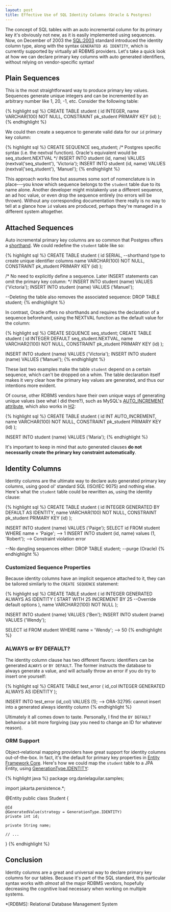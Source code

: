 ```yaml
---
layout: post
title: Effective Use of SQL Identity Columns (Oracle & Postgres)
---
```


The concept of SQL tables with an auto incremental column for its
primary key it's obviously not new, as it is easily implemented using
sequences. Now, on December of 2003 the [SQL:2003][1] standard
introduced the identity column type, along with the syntax `GENERATED
AS IDENTITY`, which is currently supported by virtually all RDBMS
providers. Let's take a quick look at how we can declare primary key
columns with auto generated identifiers, without relying on
vendor-specific syntax!

## Plain Sequences

This is the most straightforward way to produce primary key
values. Sequences generate unique integers and can be incremented by
an arbitrary number like 1, 20, -1, etc. Consider the following table:

{% highlight sql %}
CREATE TABLE student (
  id INTEGER,
  name VARCHAR(100) NOT NULL,
  CONSTRAINT pk_student PRIMARY KEY (id)
);
{% endhighlight %}

We could then create a sequence to generate valid data for our `id`
primary key column:

{% highlight sql %}
CREATE SEQUENCE seq_student;
/* Postgres specific syntax (i.e. the nextval function).
Oracle's equivalent would be seq_student.NEXTVAL */
INSERT INTO student (id, name) VALUES (nextval('seq_student'), 'Victoria');
INSERT INTO student (id, name) VALUES (nextval('seq_student'), 'Manuel');
{% endhighlight %}

This approach works fine but assumes some sort of nomenclature is in
place---you know which sequence belongs to the `student` table due to
its name alone. Another developer might mistakenly use a different
sequence, an ad hoc value, or even drop the sequence entirely (no
errors will be thrown). Without any corresponding documentation there
really is no way to tell at a glance how `id` values are produced,
perhaps they're managed in a different system altogether.

## Attached Sequences

Auto incremental primary key columns are so common that Postgres
offers a [shorthand][2]. We could redefine the `student` table like
so:

{% highlight sql %}
CREATE TABLE student (
  id SERIAL, --shorthand type to create unique identifier columns 
  name VARCHAR(100) NOT NULL,
  CONSTRAINT pk_student PRIMARY KEY (id)
);

/* No need to explicitly define a sequence.
Later INSERT statements can omit the primary key column: */
INSERT INTO student (name) VALUES ('Victoria');
INSERT INTO student (name) VALUES ('Manuel');

--Deleting the table also removes the associated sequence:
DROP TABLE student;
{% endhighlight %}

In contrast, Oracle offers no shorthands and requires the declaration
of a sequence beforehand, using the NEXTVAL function as the default
value for the column:

{% highlight sql %}
CREATE SEQUENCE seq_student;
CREATE TABLE student (
  id INTEGER DEFAULT seq_student.NEXTVAL,
  name VARCHAR2(100) NOT NULL,
  CONSTRAINT pk_student PRIMARY KEY (id)
);

INSERT INTO student (name) VALUES ('Victoria');
INSERT INTO student (name) VALUES ('Manuel');
{% endhighlight %}

These last two examples make the table `student` depend on a certain
sequence, which can't be dropped on a whim. The table declaration
itself makes it very clear how the primary key values are generated,
and thus our intentions more evident.

Of course, other RDBMS vendors have their own unique ways of
generating unique values (see what I did there?), such as MySQL's
[AUTO_INCREMENT attribute][3], which also works in [H2][4]:

{% highlight sql %}
CREATE TABLE student (
  id INT AUTO_INCREMENT,
  name VARCHAR(100) NOT NULL,
  CONSTRAINT pk_student PRIMARY KEY (id)
);

INSERT INTO student (name) VALUES ('Maria');
{% endhighlight %}

It's important to keep in mind that auto generated clauses **do not
necessarily create the primary key constraint automatically**.

## Identity Columns

Identity columns are the ultimate way to declare auto generated
primary key columns, using good ol' standard SQL (ISO/IEC 9075) and
nothing else. Here's what the `student` table could be rewritten as,
using the identity clause:

{% highlight sql %}
CREATE TABLE student (
  id INTEGER GENERATED BY DEFAULT AS IDENTITY,
  name VARCHAR(100) NOT NULL,
  CONSTRAINT pk_student PRIMARY KEY (id)
);

INSERT INTO student (name) VALUES ('Paige');
SELECT id FROM student WHERE name = 'Paige';
--> 1
INSERT INTO student (id, name) values (1, 'Robert');
--> Constraint violation error

--No dangling sequences either:
DROP TABLE student; --purge (Oracle)
{% endhighlight %}

### Customized Sequence Properties

Because identity columns have an implicit sequence attached to it,
they can be tailored similarly to the `CREATE SEQUENCE` statement:

{% highlight sql %}
CREATE TABLE student (
  id INTEGER GENERATED ALWAYS AS IDENTITY (
    START WITH 25 INCREMENT BY 25 --Override default options
  ),
  name VARCHAR2(100) NOT NULL
);

INSERT INTO student (name) VALUES ('Ben');
INSERT INTO student (name) VALUES ('Wendy');

SELECT id FROM student WHERE name = 'Wendy';
--> 50
{% endhighlight %}

### ALWAYS or BY DEFAULT?

The identity column clause has two different flavors: identifiers can
be generated `ALWAYS` or `BY DEFAULT`. The former instructs the
database to always generate a value, and will actually throw an error
if you do try to insert one yourself:

{% highlight sql %}
CREATE TABLE test_error (
  id_col INTEGER GENERATED ALWAYS AS IDENTITY
);

INSERT INTO test_error (id_col) VALUES (1);
--> ORA-32795: cannot insert into a generated always identity column
{% endhighlight %}

Ultimately it all comes down to taste. Personally, I find the `BY
DEFAULT` behaviour a bit more forgiving (say you need to change an ID
for whatever reason).

### ORM Support

Object–relational mapping providers have great support for identity
columns out-of-the-box. In fact, it's the default for primary key
properties in [Entity Framework Core][5]. Here's how we could map the
`student` table to a JPA Entity, using [GenerationType.IDENTITY][6]:

{% highlight java %}
package org.danielaguilar.samples;

import jakarta.persistence.*;

@Entity
public class Student {

	@Id
	@GeneratedValue(strategy = GenerationType.IDENTITY)
	private int id;
	
	private String name;
	
	// ...
}
{% endhighlight %}

## Conclusion

Identity columns are a great and universal way to declare primary key
columns for our tables. Because it's part of the SQL standard, this
particular syntax works with *almost* all the major RDBMS vendors,
hopefully decreasing the cognitive load necessary when working on
multiple systems.

[1]: https://www.iso.org/standard/34132.html
[2]: https://www.postgresql.org/docs/16/datatype-numeric.html#DATATYPE-SERIAL
[3]: https://dev.mysql.com/doc/refman/8.0/en/example-auto-increment.html
[4]: http://www.h2database.com/html/features.html?highlight=AUTO_INCREMENT&search=AUTO_INCREMENT#firstFound
[5]: https://learn.microsoft.com/en-us/ef/core/modeling/generated-properties?tabs=data-annotations#primary-keys
[6]: https://jakarta.ee/specifications/persistence/3.2/apidocs/jakarta.persistence/jakarta/persistence/generationtype#IDENTITY
*[RDBMS]: Relational Database Management System
